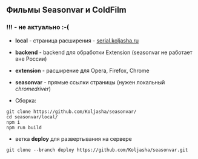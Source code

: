 ## Фильмы Seasonvar и ColdFilm
### !!! - не актуально :-(

* **local** - страница расширения - [serial.koljasha.ru](https://serial.koljasha.ru/)
* **backend** - backend для обработки Extension (seasonvar не работает вне России)
* **extension** - расширение для Opera, Firefox, Chrome
* **seasonvar** - прямые ссылки страницы (нужен локальный *chromedriver*)

* Сборка:
```
git clone https://github.com/Koljasha/seasonvar/
cd seasonvar/local/
npm i
npm run build
```

* ветка **deploy** для развертывания на сервере
```
git clone --branch deploy https://github.com/Koljasha/seasonvar.git
```
